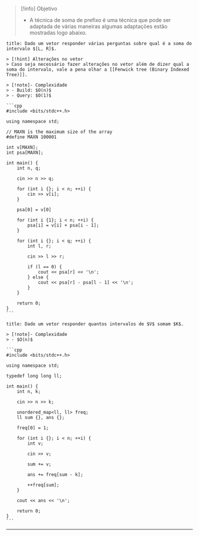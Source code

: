 > [!info] Objetivo
> - A técnica de soma de prefixo é uma técnica que pode ser adaptada de várias maneiras algumas adaptações estão mostradas logo abaixo.

````ad-example
title: Dado um vetor responder várias perguntas sobre qual é a soma do intervalo $[L, R]$.

> [!hint] Alterações no vetor
> Caso seja necessário fazer alterações no vetor além de dizer qual a soma do intervalo, vale a pena olhar a [[Fenwick tree (Binary Indexed Tree)]].

> [!note]- Complexidade
> - Build: $O(n)$
> - Query: $O(1)$

```cpp
#include <bits/stdc++.h>

using namespace std;

// MAXN is the maximum size of the array
#define MAXN 100001

int v[MAXN];
int psa[MAXN];

int main() {
    int n, q;

    cin >> n >> q;

    for (int i {}; i < n; ++i) {
        cin >> v[i];
    }

    psa[0] = v[0]

    for (int i {1}; i < n; ++i) {
        psa[i] = v[i] + psa[i - 1];
    }

    for (int i {}; i < q; ++i) {
        int l, r;

        cin >> l >> r;

        if (l == 0) {
            cout << psa[r] << '\n';
        } else {
            cout << psa[r] - psa[l - 1] << '\n';
        }
    }

    return 0;
}
```
````

````ad-example
title: Dado um vetor responder quantos intervalos de $V$ somam $K$.

> [!note]- Complexidade
> - $O(n)$

```cpp
#include <bits/stdc++.h>

using namespace std;

typedef long long ll;

int main() {
    int n, k;

    cin >> n >> k;

    unordered_map<ll, ll> freq;
    ll sum {}, ans {};

    freq[0] = 1;

    for (int i {}; i < n; ++i) {
        int v;

        cin >> v;

        sum += v;

        ans += freq[sum - k];

        ++freq[sum];
    }

    cout << ans << '\n';

    return 0;
}
```
````

---